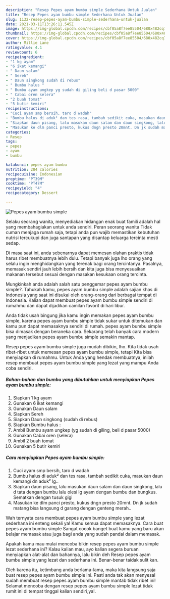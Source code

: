 ```yaml
---
description: "Resep Pepes ayam bumbu simple Sederhana Untuk Jualan"
title: "Resep Pepes ayam bumbu simple Sederhana Untuk Jualan"
slug: 1132-resep-pepes-ayam-bumbu-simple-sederhana-untuk-jualan
date: 2021-03-11T13:26:11.545Z
image: https://img-global.cpcdn.com/recipes/cbf05a8f7ee85504/680x482cq70/pepes-ayam-bumbu-simple-foto-resep-utama.jpg
thumbnail: https://img-global.cpcdn.com/recipes/cbf05a8f7ee85504/680x482cq70/pepes-ayam-bumbu-simple-foto-resep-utama.jpg
cover: https://img-global.cpcdn.com/recipes/cbf05a8f7ee85504/680x482cq70/pepes-ayam-bumbu-simple-foto-resep-utama.jpg
author: Millie Lane
ratingvalue: 4.1
reviewcount: 6
recipeingredient:
- "1 kg ayam"
- "6 ikat kemangi"
- " Daun salam"
- " Sereh"
- " Daun singkong sudah di rebus"
- " Bumbu halus "
- " Bumbu ayam ungkep yg sudah di giling beli d pasar 5000"
- " Cabai oren selera"
- "2 buah tomat"
- "5 butir kemiri"
recipeinstructions:
- "Cuci ayam smp bersih, taro d wadah"
- "Bumbu halus di aduk² dan tes rasa, tambah sedikit cuka, masukan daun kemangi dn aduk² lg.."
- "Siapkan daun pisang, lalu masukan daun salam dan daun singkong, lalu d tata dengan bumbu lalu olesi lg ayam dengan bumbu dan bungkus. Sematkan dengan tusuk gigi"
- "Masukan ke dlm panci presto, kukus dngn presto 20mnt. Dn jk sudah matang bisa langsung d garang dengan genteng merah.."
categories:
- Resep
tags:
- pepes
- ayam
- bumbu

katakunci: pepes ayam bumbu 
nutrition: 284 calories
recipecuisine: Indonesian
preptime: "PT39M"
cooktime: "PT47M"
recipeyield: "4"
recipecategory: Dessert

---
```



![Pepes ayam bumbu simple](https://img-global.cpcdn.com/recipes/cbf05a8f7ee85504/680x482cq70/pepes-ayam-bumbu-simple-foto-resep-utama.jpg)

Selaku seorang wanita, menyediakan hidangan enak buat famili adalah hal yang membahagiakan untuk anda sendiri. Peran seorang  wanita Tidak cuman menjaga rumah saja, tetapi anda pun wajib memastikan kebutuhan nutrisi tercukupi dan juga santapan yang disantap keluarga tercinta mesti sedap.

Di masa  saat ini, anda sebenarnya dapat memesan olahan praktis tidak harus ribet membuatnya lebih dulu. Tetapi banyak juga lho orang yang selalu ingin menghidangkan yang terenak bagi orang tercintanya. Pasalnya, memasak sendiri jauh lebih bersih dan kita juga bisa menyesuaikan makanan tersebut sesuai dengan masakan kesukaan orang tercinta. 



Mungkinkah anda adalah salah satu penggemar pepes ayam bumbu simple?. Tahukah kamu, pepes ayam bumbu simple adalah sajian khas di Indonesia yang saat ini disukai oleh orang-orang dari berbagai tempat di Indonesia. Kalian dapat membuat pepes ayam bumbu simple sendiri di rumahmu dan dapat dijadikan camilan favorit di hari libur.

Anda tidak usah bingung jika kamu ingin memakan pepes ayam bumbu simple, karena pepes ayam bumbu simple tidak sukar untuk ditemukan dan kamu pun dapat memasaknya sendiri di rumah. pepes ayam bumbu simple bisa dimasak dengan beraneka cara. Sekarang telah banyak cara modern yang menjadikan pepes ayam bumbu simple semakin mantap.

Resep pepes ayam bumbu simple juga mudah dibikin, lho. Kita tidak usah ribet-ribet untuk memesan pepes ayam bumbu simple, tetapi Kita bisa menyiapkan di rumahmu. Untuk Anda yang hendak membuatnya, inilah resep membuat pepes ayam bumbu simple yang lezat yang mampu Anda coba sendiri.

<!--inarticleads1-->

##### Bahan-bahan dan bumbu yang dibutuhkan untuk menyiapkan Pepes ayam bumbu simple:

1. Siapkan 1 kg ayam
1. Gunakan 6 ikat kemangi
1. Gunakan  Daun salam
1. Siapkan  Sereh
1. Siapkan  Daun singkong (sudah di rebus)
1. Siapkan  Bumbu halus :
1. Ambil  Bumbu ayam ungkep (yg sudah di giling, beli d pasar 5000)
1. Gunakan  Cabai oren (selera)
1. Ambil 2 buah tomat
1. Gunakan 5 butir kemiri




<!--inarticleads2-->

##### Cara menyiapkan Pepes ayam bumbu simple:

1. Cuci ayam smp bersih, taro d wadah
1. Bumbu halus di aduk² dan tes rasa, tambah sedikit cuka, masukan daun kemangi dn aduk² lg..
1. Siapkan daun pisang, lalu masukan daun salam dan daun singkong, lalu d tata dengan bumbu lalu olesi lg ayam dengan bumbu dan bungkus. Sematkan dengan tusuk gigi
1. Masukan ke dlm panci presto, kukus dngn presto 20mnt. Dn jk sudah matang bisa langsung d garang dengan genteng merah..




Wah ternyata cara membuat pepes ayam bumbu simple yang lezat sederhana ini enteng sekali ya! Kamu semua dapat memasaknya. Cara buat pepes ayam bumbu simple Sangat cocok banget buat kamu yang baru akan belajar memasak atau juga bagi anda yang sudah pandai dalam memasak.

Apakah kamu mau mulai mencoba bikin resep pepes ayam bumbu simple lezat sederhana ini? Kalau kalian mau, ayo kalian segera buruan menyiapkan alat-alat dan bahannya, lalu bikin deh Resep pepes ayam bumbu simple yang lezat dan sederhana ini. Benar-benar taidak sulit kan. 

Oleh karena itu, ketimbang anda berlama-lama, maka kita langsung saja buat resep pepes ayam bumbu simple ini. Pasti anda tak akan menyesal sudah membuat resep pepes ayam bumbu simple mantab tidak ribet ini! Selamat mencoba dengan resep pepes ayam bumbu simple lezat tidak rumit ini di tempat tinggal kalian sendiri,ya!.


